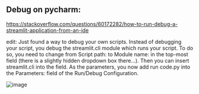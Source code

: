 ## Debug on pycharm:

https://stackoverflow.com/questions/60172282/how-to-run-debug-a-streamlit-application-from-an-ide

  edit: Just found a way to debug your own scripts. Instead of debugging your script, you debug the streamlit.cli module which runs your script. To do so, you need to change from Script path: to Module name: in the top-most field (there is a slightly hidden dropdown box there...). Then you can insert streamlit.cli into the field. As the parameters, you now add run code.py into the Parameters: field of the Run/Debug Configuration. 

![image](https://i.stack.imgur.com/rePKV.png)
